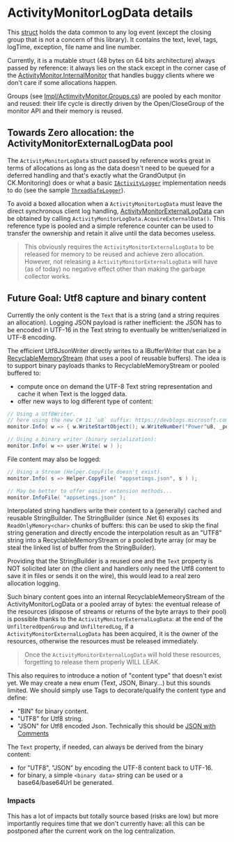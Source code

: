 # ActivityMonitorLogData details

This [struct](ActivityMonitorLogData.cs) holds the data common to any log event (except the closing group that is not a concern of this library). It contains the text,
level, tags, logTime, exception, file name and line number.

Currently, it is a mutable struct (48 bytes on 64 bits architecture) always passed by reference: it always lies on the stack except
in the corner case of the [ActivityMonitor.InternalMonitor](Impl/ActivityMonitor.InternalMonitor.cs) that handles buggy clients
where we don't care if some allocations happen.

Groups (see [Impl/ActimvityMonitor.Groups.cs](Impl/ActivityMonitor.Group.cs)) are pooled by each monitor and reused: their life
cycle is directly driven by the Open/CloseGroup of the monitor API and their memory is reused.

## Towards Zero allocation: the ActivityMonitorExternalLogData pool

The `ActivityMonitorLogData` struct passed by reference works great in terms of allocations as long as the data doesn't need to be
queued for a deferred handling and that's exactly what the GrandOutput (in CK.Monitoring) does or what a basic [`IActivityLogger`](IActivityLogger.cs)
implementation needs to do (see the sample [`ThreadSafeLogger`](../Tests/CK.ActivityMonitor.Tests/DataPool/ThreadSafeLogger.cs)).

To avoid a boxed allocation when a `ActivityMonitorLogData` must leave the direct synchronous client log handling, [ActivityMonitorExternalLogData](ActivityMonitorExternalLogData.cs)
can be obtained by calling `ActivityMonitorLogData.AcquireExternalData()`. This reference type is pooled and a simple reference counter
can be used to transfer the ownership and retain it alive until the data becomes useless.

> This obviously requires the `ActivityMonitorExternalLogData` to be released for memory to be reused and achieve 
> zero allocation. However, not releasing a `ActivityMonitorExternalLogData` will have (as of today) no negative effect 
> other than making the garbage collector works.

## Future Goal: Utf8 capture and binary content

Currently the only content is the `Text` that is a string (and a string requires an allocation).
Logging JSON payload is rather inefficient: the JSON has to be encoded in UTF-16 in the Text string to
eventually be written/serialized in UTF-8 encoding.

The efficient Utf8JsonWriter directly writes to a IBufferWriter that can be a [RecyclableMemoryStream](https://github.com/microsoft/Microsoft.IO.RecyclableMemoryStream)
(that uses a pool of reusable buffers).
The idea is to support binary payloads thanks to RecyclableMemoryStream or pooled buffered to:
- compute once on demand the UTF-8 Text string representation and cache it when Text is the logged data.
- offer new ways to log different type of content:
```c#
// Using a Utf8Writer.
// here using the new C# 11 `u8` suffix: https://devblogs.microsoft.com/dotnet/csharp-11-preview-updates/#utf-8-string-literals.
monitor.Info( w => { w.WriteStartObject(); w.WriteNumber("Power"u8, _power ); w.WriteEndObject()} );

// Using a binary writer (binary serialization):
monitor.Info( w => user.Write( w ) );
```
File content may also be logged:
```c#
// Using a Stream (Helper.CopyFile doesn't exist).
monitor.Info( s => Helper.CopyFile( "appsetings.json", s ) );

// May be better to offer easier extension methods... 
monitor.InfoFile( "appsetings.json" );
```

Interpolated string handlers write their content to a (generally) cached and reusable StringBuilder. The StringBuilder (since .Net 6) exposes its
`ReadOnlyMemory<char>` chunks of buffers: this can be used to skip the final string generation and directly encode the interpolation
result as an "UTF8" string into a RecyclableMemoryStream or a pooled byte array (or may be steal the linked list of buffer from the StringBuilder).

Providing that the StringBuilder is a reused one and the `Text` property is NOT solicited later on (the client and handlers only need the Utf8 content
to save it in files or sends it on the wire), this would lead to a real zero allocation logging.

Such binary content goes into an internal RecyclableMemeoryStream of the ActivityMonitorLogData or a pooled array of bytes: the eventual release
of the resources (dispose of streams or returns of the byte arrays to their pool) is possible thanks to the `ActivityMonitorExternalLogData`:
at the end of the `UnfilteredOpenGroup` and `UnfilteredLog`, if a `ActivityMonitorExternalLogData` has been acquired, it is the owner of
the resources, otherwise the resources must be released immediately.

> Once the `ActivityMonitorExternalLogData` will hold these resources, forgetting to release them properly WILL LEAK.

This also requires to introduce a notion of "content type" that doesn't exist yet.
We may create a new enum (Text, JSON, Binary...) but this sounds limited. We should simply use Tags to 
decorate/qualify the content type and define:
- "BIN" for binary content.
- "UTF8" for Utf8 string.
- "JSON" for Utf8 encoded Json. Technically this should be [JSON with Comments](https://code.visualstudio.com/docs/languages/json#_json-with-comments)

The `Text` property, if needed, can always be derived from the binary content:
- for "UTF8", "JSON" by encoding the UTF-8 content back to UTF-16.
- for binary, a simple `<binary data>` string can be used or a base64/base64Url be generated.

### Impacts

This has a lot of impacts but totally source based (risks are low) but more importantly requires time that we don't currently have: all this
can be postponed after the current work on the log centralization.




